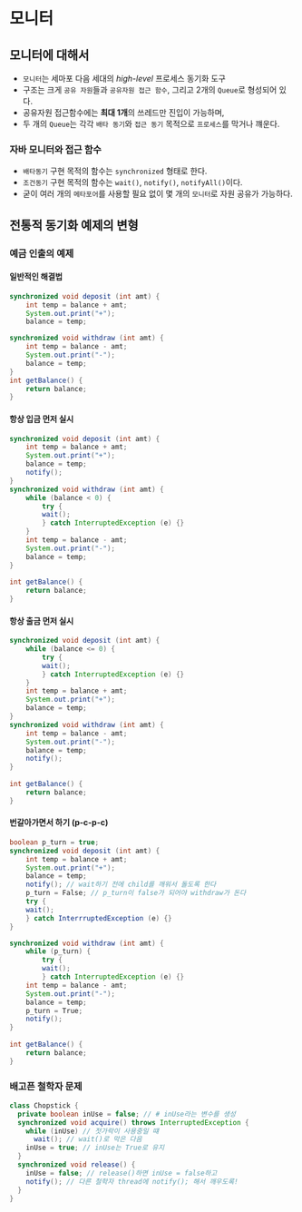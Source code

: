 # 모니터

## 모니터에 대해서
* `모니터`는 세마포 다음 세대의 *high-level* 프로세스 동기화 도구
* 구조는 크게 `공유 자원`들과 `공유자원 접근 함수`, 그리고 2개의 `Queue`로 형성되어 있다.
* 공유자원 접근함수에는 **최대 1개**의 쓰레드만 진입이 가능하며,
* 두 개의 `Queue`는 각각 `배타 동기`와 `접근 동기` 목적으로 `프로세스`를 막거나 꺠운다.

### 자바 모니터와 접근 함수
* `배타동기` 구현 목적의 함수는 `synchronized` 형태로 한다.
* `조건동기` 구현 목적의 함수는 `wait()`, `notify()`, `notifyAll()`이다.
* 굳이 여러 개의 `메타포어`를 사용할 필요 없이 몇 개의 `모니터`로 자원 공유가 가능하다.

## 전통적 동기화 예제의 변형

### 예금 인출의 예제
#### 일반적인 해결법
```java
synchronized void deposit (int amt) {
    int temp = balance + amt;
    System.out.print("+");
    balance = temp;

synchronized void withdraw (int amt) {
    int temp = balance - amt;
    System.out.print("-");
    balance = temp;
}
int getBalance() {
    return balance;
}
```
#### 항상 입금 먼저 실시
```java
synchronized void deposit (int amt) {
    int temp = balance + amt;
    System.out.print("+");
    balance = temp;
    notify();    
}
synchronized void withdraw (int amt) {
    while (balance < 0) {
        try {
        wait();
        } catch InterruptedException (e) {}
    }
    int temp = balance - amt;
    System.out.print("-");
    balance = temp;
}
 
int getBalance() {
    return balance;
}
```
#### 항상 출금 먼저 실시
```java
synchronized void deposit (int amt) {
    while (balance <= 0) {
        try {
        wait();
        } catch InterruptedException (e) {}
    }
    int temp = balance + amt;
    System.out.print("+");
    balance = temp;   
}
synchronized void withdraw (int amt) {
    int temp = balance - amt;
    System.out.print("-");
    balance = temp;
    notify();
}
 
int getBalance() {
    return balance;
}
```
#### 번갈아가면서 하기 (p-c-p-c)
```java
boolean p_turn = true;
synchronized void deposit (int amt) {
    int temp = balance + amt;
    System.out.print("+");
    balance = temp;
    notify(); // wait하기 전에 child를 깨워서 돌도록 한다   
    p_turn = False; // p_turn이 false가 되어야 withdraw가 돈다
    try {
    wait();
    } catch InterrruptedException (e) {}
}

synchronized void withdraw (int amt) {
    while (p_turn) {
        try {
        wait();
        } catch InterruptedException (e) {}
    int temp = balance - amt;
    System.out.print("-");
    balance = temp;
    p_turn = True;
    notify();
}
 
int getBalance() {
    return balance;
}
```
### 배고픈 철학자 문제

```java
class Chopstick {
  private boolean inUse = false; // # inUse라는 변수를 생성
  synchronized void acquire() throws InterruptedException {
    while (inUse) // 젓가락이 사용중일 떄
      wait(); // wait()로 막은 다음
    inUse = true; // inUse는 True로 유지
  }
  synchronized void release() {
    inUse = false; // release()하면 inUse = false하고
    notify(); // 다른 철학자 thread에 notify(); 해서 깨우도록!
  }
}
  ```